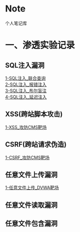 # Note
个人笔记库

# 一、渗透实验记录
## SQL注入漏洞
 [1-SQL注入_联合查询](https://github.com/RainbowSea-MaiDang/Note/blob/main/ExperimentNode/SQL%E6%B3%A8%E5%85%A5/1-SQL%E6%B3%A8%E5%85%A5_%E8%81%94%E5%90%88%E6%9F%A5%E8%AF%A2.md)<br/>
 [2-SQL注入_报错注入](https://github.com/RainbowSea-MaiDang/Note/blob/main/ExperimentNode/SQL%E6%B3%A8%E5%85%A5/2-SQL%E6%B3%A8%E5%85%A5_%E6%8A%A5%E9%94%99%E6%B3%A8%E5%85%A5.md)<br/>
 [3-SQL注入_布尔盲注](https://github.com/RainbowSea-MaiDang/Note/blob/main/ExperimentNode/SQL%E6%B3%A8%E5%85%A5/3-SQL%E6%B3%A8%E5%85%A5_%E5%B8%83%E5%B0%94%E7%9B%B2%E6%B3%A8.md)<br/>
[4-SQL注入_延迟注入](https://github.com/RainbowSea-MaiDang/Note/blob/main/ExperimentNode/SQL%E6%B3%A8%E5%85%A5/4-SQL%E6%B3%A8%E5%85%A5_%E5%BB%B6%E8%BF%9F%E6%B3%A8%E5%85%A5.md)<br/>


## XSS(跨站脚本攻击)
[1-XSS_攻防CMS靶场](https://github.com/RainbowSea-MaiDang/Note/blob/main/ExperimentNode/1-XSS_%E6%94%BB%E9%98%B2CMS%E9%9D%B6%E5%9C%BA.md)<br/>


## CSRF(跨站请求伪造)
[1-CSRF_攻防CMS靶场](https://github.com/RainbowSea-MaiDang/Note/blob/main/ExperimentNode/1-CSRF_%E6%94%BB%E9%98%B2CMS%E9%9D%B6%E5%9C%BA.md)<br/>

## 任意文件上传漏洞
[1-任意文件上传_DVWA靶场](https://github.com/RainbowSea-MaiDang/Note/blob/main/ExperimentNode/1-%E4%BB%BB%E6%84%8F%E6%96%87%E4%BB%B6%E4%B8%8A%E4%BC%A0_DVWA%E9%9D%B6%E5%9C%BA.md)<br/>

## 任意文件读取漏洞

## 任意文件包含漏洞



